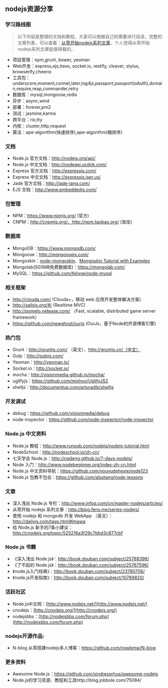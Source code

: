 ## nodejs资源分享

### 学习路线图
> 以下内容是整理的文档和教程，大家可以根据自己的需要进行阅读，完整的文章列表，可以查看：[从零开始nodejs系列文章](http://blog.fens.me/series-nodejs/)，个人觉得从零开始nodejs系列文章挺值得看的。

- 项目管理：npm,grunt, bower, yeoman
- Web开发：express,ejs,hexo, socket.io, restify, cleaver, stylus, browserify,cheerio
- 工具包：underscore,moment,connet,later,log4js,passport,passport(oAuth),domain,require,reap,commander,retry
- 数据库：mysql,mongoose,redis
- 异步：async,wind
- 部署：forever,pm2
- 测试：jasmine,karma
- 跨平台：rio,tty
- 内核：cluster,http,request
- 算法：ape-algorithm(快速排序),ape-algorithm(桶排序)

### 文档

- Node.js 官方文档：http://nodejs.org/api/
- Node.js 中文文档：http://nodeapi.ucdok.com/
- Express 官方文档：http://expressjs.com/
- Express 中文文档：http://expressjs.jser.us/
- Jade 官方文档：http://jade-lang.com/
- EJS 文档：http://www.embeddedjs.com/

### 包管理
- NPM：https://www.npmjs.org/ (官方)
- CNPM：http://cnpmjs.org/、http://npm.taobao.org/ (淘宝)

### 数据库
- MongoDB：https://www.mongodb.com/
- Mongoose：http://mongoosejs.com/
- Mongoskin：[node-mongoskin](https://github.com/kissjs/node-mongoskin)、[Mongoskin Tutorial with Examples](http://www.hacksparrow.com/mongoskin-tutorial-with-examples.html)
- Mongolab(500MB免费数据库)：https://mongolab.com/
- MySQL：https://github.com/felixge/node-mysql

### 相关框架
- http://clouda.com/ (Clouda+，移动 web 应用开发整体解决方案)
- http://sailsjs.org/#/ (Realtime MVC)
- http://pomelo.netease.com/ （Fast, scalable, distributed game server framework）
- https://github.com/newghost/ourjs (OurJs，基于Node的开源博客引擎)

### 热门包
- Grunt：http://gruntjs.com/ （英文）、http://gruntjs.cn/（中文）
- Gulp：http://gulpjs.com/
- Yeoman：http://yeoman.io/
- Socket.io：http://socket.io/
- mocha：http://visionmedia.github.io/mocha/
- uglifyjs：https://github.com/mishoo/UglifyJS2
- shelljs：http://documentup.com/arturadib/shelljs

### 开发调试
- debug：https://github.com/visionmedia/debug
- node-inspector：https://github.com/node-inspector/node-inspector

### Node.js 中文资料
- Node.js 教程：http://www.runoob.com/nodejs/nodejs-tutorial.html
- NodeSchool：http://nodeschool.io/zh-cn/
- 七天学会 Node.js：http://nqdeng.github.io/7-days-nodejs/
- Node 入门：http://www.nodebeginner.org/index-zh-cn.html
- Node.js 中文资料导航：https://github.com/youyudehexie/node123
- Node.js 包教不包会：https://github.com/alsotang/node-lessons

### 文章
- 深入浅出 Node.js 专栏：http://www.infoq.com/cn/master-nodejs/articles/
- 从零开始 nodejs 系列文章：http://blog.fens.me/series-nodejs/
- 使用 nodejs 和 mongodb 开发 WebApp （英文）：http://dailyjs.com/tags.html#lmawa
- 给 Node.js 新手的7条小建议：http://cnodejs.org/topic/525216a3f29c7bbd3c877cbf

### Node.js 书籍
- 《深入浅出 Node.js》：http://book.douban.com/subject/25768396/
- 《了不起的 Node.js》：http://book.douban.com/subject/25767596/
- 《node.js入门经典》：http://book.douban.com/subject/23780706/
- 《node.js开发指南》：http://book.douban.com/subject/10789820/

### 活跃社区

- Node.js中文网：[http://www.nodejs.net/](http://www.nodejs.net/)
- cnodejs：[http://cnodejs.org/](http://cnodejs.org/)
- nodejsbbs：[http://nodejsbbs.com/forum.php](http://nodejsbbs.com/forum.php)

### nodejs开源作品:

- N-blog 从零搭建nodejs多人博客：https://github.com/nswbmw/N-blog

### 更多资料

- Awesome Node.js：https://github.com/sindresorhus/awesome-nodejs
- Node.js的学习资源、教程和工具http://blog.jobbole.com/75084/
